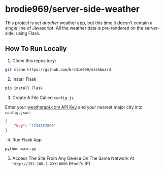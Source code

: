 # brodie969/server-side-weather

This project is yet *another* weather app, but this time it doesn't contain a single line of Javascript. All the weather data is pre-rendered on the server-side, using Flask.

## How To Run Locally

1. Clone this repository:

```bash
git clone https://github.com/brodie969/dashboard
```

2. Install Flask

```bash
pip install Flask
```

3. Create A File Called `config.js`

Enter your [weatherapi.com API Key](https://www.weatherapi.com/) and your nearest major city into `config.json`:

```JSON
{
    "key": "1234567890"
}
```

4. Run Flask App

```bash
python main.py
```

5. Access The Site From Any Device On The Same Network At `http://192.168.1.XXX:8000` (Host's IP)
